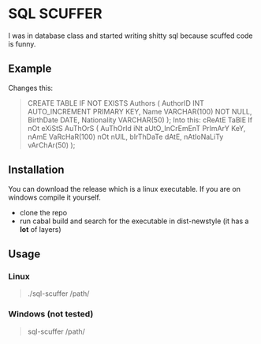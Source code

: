 # SQL SCUFFER
I was in database class and started writing shitty sql because scuffed code is funny.
## Example
Changes this:
> CREATE TABLE IF NOT EXISTS Authors (
>    AuthorID INT AUTO_INCREMENT PRIMARY KEY,
>    Name VARCHAR(100) NOT NULL,
>    BirthDate DATE,
>    Nationality VARCHAR(50)
>);
Into this:
> cReAtE TaBlE If nOt eXiStS AuThOrS (
>    AuThOrId iNt aUtO_InCrEmEnT PrImArY KeY,
>    nAmE VaRcHaR(100) nOt nUlL,
>    bIrThDaTe dAtE,
>    nAtIoNaLiTy vArChAr(50)
>);
## Installation
You can download the release which is a linux executable.
If you are on windows compile it yourself.
- clone the repo
- run cabal build and search for the executable in dist-newstyle (it has a **lot** of layers)
## Usage 
### Linux 
> ./sql-scuffer /path/
### Windows (not tested)
> sql-scuffer /path/


